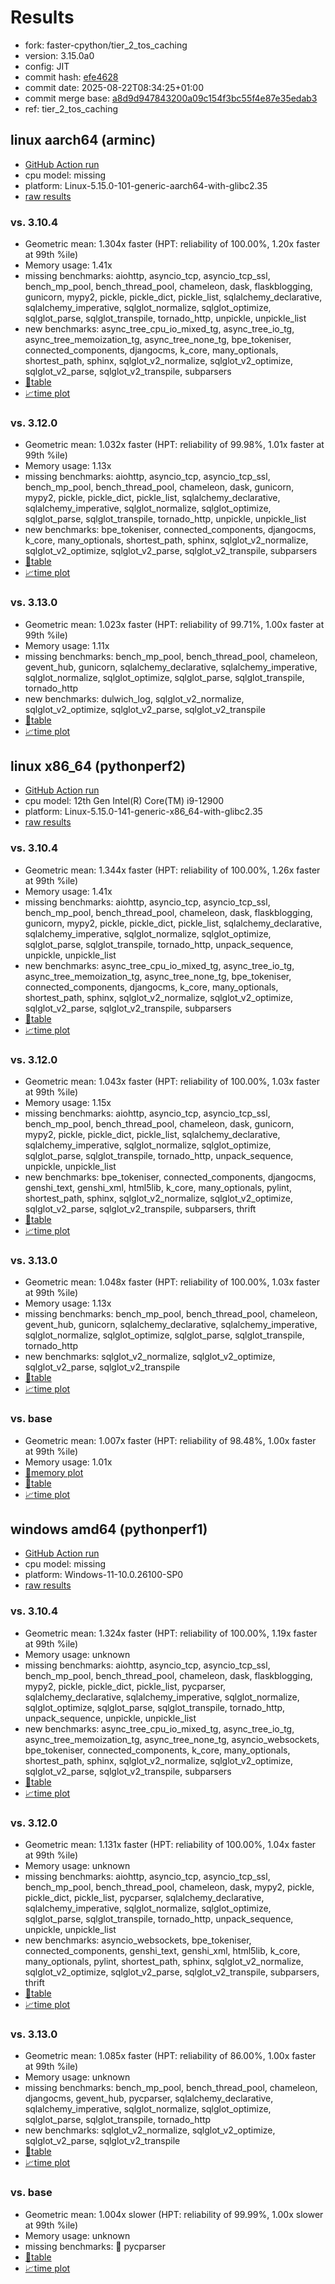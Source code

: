 # Results

- fork: faster-cpython/tier_2_tos_caching
- version: 3.15.0a0
- config: JIT
- commit hash: [efe4628](https://github.com/faster%2dcpython/cpython/commit/efe4628)
- commit date: 2025-08-22T08:34:25+01:00
- commit merge base: [a8d9d947843200a09c154f3bc55f4e87e35edab3](https://github.com/python/cpython/commit/a8d9d947843200a09c154f3bc55f4e87e35edab3)
- ref: tier_2_tos_caching

## linux aarch64 (arminc)

- [GitHub Action run](https://github.com/faster-cpython/benchmarking/actions/runs/17150117325)
- cpu model: missing
- platform: Linux-5.15.0-101-generic-aarch64-with-glibc2.35
- [raw results](bm-20250822-arminc-aarch64-faster%252dcpython-tier_2_tos_caching-3.15.0a0-efe4628.json)

### vs. 3.10.4

- Geometric mean: 1.304x faster (HPT: reliability of 100.00%, 1.20x faster at 99th %ile)
- Memory usage: 1.41x
- missing benchmarks: aiohttp, asyncio_tcp, asyncio_tcp_ssl, bench_mp_pool, bench_thread_pool, chameleon, dask, flaskblogging, gunicorn, mypy2, pickle, pickle_dict, pickle_list, sqlalchemy_declarative, sqlalchemy_imperative, sqlglot_normalize, sqlglot_optimize, sqlglot_parse, sqlglot_transpile, tornado_http, unpickle, unpickle_list
- new benchmarks: async_tree_cpu_io_mixed_tg, async_tree_io_tg, async_tree_memoization_tg, async_tree_none_tg, bpe_tokeniser, connected_components, djangocms, k_core, many_optionals, shortest_path, sphinx, sqlglot_v2_normalize, sqlglot_v2_optimize, sqlglot_v2_parse, sqlglot_v2_transpile, subparsers
- [📄table](bm-20250822-arminc-aarch64-faster%252dcpython-tier_2_tos_caching-3.15.0a0-efe4628-vs-3.10.4.md)
- [📈time plot](bm-20250822-arminc-aarch64-faster%252dcpython-tier_2_tos_caching-3.15.0a0-efe4628-vs-3.10.4.svg)

### vs. 3.12.0

- Geometric mean: 1.032x faster (HPT: reliability of 99.98%, 1.01x faster at 99th %ile)
- Memory usage: 1.13x
- missing benchmarks: aiohttp, asyncio_tcp, asyncio_tcp_ssl, bench_mp_pool, bench_thread_pool, chameleon, dask, gunicorn, mypy2, pickle, pickle_dict, pickle_list, sqlalchemy_declarative, sqlalchemy_imperative, sqlglot_normalize, sqlglot_optimize, sqlglot_parse, sqlglot_transpile, tornado_http, unpickle, unpickle_list
- new benchmarks: bpe_tokeniser, connected_components, djangocms, k_core, many_optionals, shortest_path, sphinx, sqlglot_v2_normalize, sqlglot_v2_optimize, sqlglot_v2_parse, sqlglot_v2_transpile, subparsers
- [📄table](bm-20250822-arminc-aarch64-faster%252dcpython-tier_2_tos_caching-3.15.0a0-efe4628-vs-3.12.0.md)
- [📈time plot](bm-20250822-arminc-aarch64-faster%252dcpython-tier_2_tos_caching-3.15.0a0-efe4628-vs-3.12.0.svg)

### vs. 3.13.0

- Geometric mean: 1.023x faster (HPT: reliability of 99.71%, 1.00x faster at 99th %ile)
- Memory usage: 1.11x
- missing benchmarks: bench_mp_pool, bench_thread_pool, chameleon, gevent_hub, gunicorn, sqlalchemy_declarative, sqlalchemy_imperative, sqlglot_normalize, sqlglot_optimize, sqlglot_parse, sqlglot_transpile, tornado_http
- new benchmarks: dulwich_log, sqlglot_v2_normalize, sqlglot_v2_optimize, sqlglot_v2_parse, sqlglot_v2_transpile
- [📄table](bm-20250822-arminc-aarch64-faster%252dcpython-tier_2_tos_caching-3.15.0a0-efe4628-vs-3.13.0.md)
- [📈time plot](bm-20250822-arminc-aarch64-faster%252dcpython-tier_2_tos_caching-3.15.0a0-efe4628-vs-3.13.0.svg)

## linux x86_64 (pythonperf2)

- [GitHub Action run](https://github.com/faster-cpython/benchmarking/actions/runs/17150140176)
- cpu model: 12th Gen Intel(R) Core(TM) i9-12900
- platform: Linux-5.15.0-141-generic-x86_64-with-glibc2.35
- [raw results](bm-20250822-pythonperf2-x86_64-faster%252dcpython-tier_2_tos_caching-3.15.0a0-efe4628.json)

### vs. 3.10.4

- Geometric mean: 1.344x faster (HPT: reliability of 100.00%, 1.26x faster at 99th %ile)
- Memory usage: 1.41x
- missing benchmarks: aiohttp, asyncio_tcp, asyncio_tcp_ssl, bench_mp_pool, bench_thread_pool, chameleon, dask, flaskblogging, gunicorn, mypy2, pickle, pickle_dict, pickle_list, sqlalchemy_declarative, sqlalchemy_imperative, sqlglot_normalize, sqlglot_optimize, sqlglot_parse, sqlglot_transpile, tornado_http, unpack_sequence, unpickle, unpickle_list
- new benchmarks: async_tree_cpu_io_mixed_tg, async_tree_io_tg, async_tree_memoization_tg, async_tree_none_tg, bpe_tokeniser, connected_components, djangocms, k_core, many_optionals, shortest_path, sphinx, sqlglot_v2_normalize, sqlglot_v2_optimize, sqlglot_v2_parse, sqlglot_v2_transpile, subparsers
- [📄table](bm-20250822-pythonperf2-x86_64-faster%252dcpython-tier_2_tos_caching-3.15.0a0-efe4628-vs-3.10.4.md)
- [📈time plot](bm-20250822-pythonperf2-x86_64-faster%252dcpython-tier_2_tos_caching-3.15.0a0-efe4628-vs-3.10.4.svg)

### vs. 3.12.0

- Geometric mean: 1.043x faster (HPT: reliability of 100.00%, 1.03x faster at 99th %ile)
- Memory usage: 1.15x
- missing benchmarks: aiohttp, asyncio_tcp, asyncio_tcp_ssl, bench_mp_pool, bench_thread_pool, chameleon, dask, gunicorn, mypy2, pickle, pickle_dict, pickle_list, sqlalchemy_declarative, sqlalchemy_imperative, sqlglot_normalize, sqlglot_optimize, sqlglot_parse, sqlglot_transpile, tornado_http, unpack_sequence, unpickle, unpickle_list
- new benchmarks: bpe_tokeniser, connected_components, djangocms, genshi_text, genshi_xml, html5lib, k_core, many_optionals, pylint, shortest_path, sphinx, sqlglot_v2_normalize, sqlglot_v2_optimize, sqlglot_v2_parse, sqlglot_v2_transpile, subparsers, thrift
- [📄table](bm-20250822-pythonperf2-x86_64-faster%252dcpython-tier_2_tos_caching-3.15.0a0-efe4628-vs-3.12.0.md)
- [📈time plot](bm-20250822-pythonperf2-x86_64-faster%252dcpython-tier_2_tos_caching-3.15.0a0-efe4628-vs-3.12.0.svg)

### vs. 3.13.0

- Geometric mean: 1.048x faster (HPT: reliability of 100.00%, 1.03x faster at 99th %ile)
- Memory usage: 1.13x
- missing benchmarks: bench_mp_pool, bench_thread_pool, chameleon, gevent_hub, gunicorn, sqlalchemy_declarative, sqlalchemy_imperative, sqlglot_normalize, sqlglot_optimize, sqlglot_parse, sqlglot_transpile, tornado_http
- new benchmarks: sqlglot_v2_normalize, sqlglot_v2_optimize, sqlglot_v2_parse, sqlglot_v2_transpile
- [📄table](bm-20250822-pythonperf2-x86_64-faster%252dcpython-tier_2_tos_caching-3.15.0a0-efe4628-vs-3.13.0.md)
- [📈time plot](bm-20250822-pythonperf2-x86_64-faster%252dcpython-tier_2_tos_caching-3.15.0a0-efe4628-vs-3.13.0.svg)

### vs. base

- Geometric mean: 1.007x faster (HPT: reliability of 98.48%, 1.00x faster at 99th %ile)
- Memory usage: 1.01x
- [🧠memory plot](bm-20250822-pythonperf2-x86_64-faster%252dcpython-tier_2_tos_caching-3.15.0a0-efe4628-vs-base-mem.svg)
- [📄table](bm-20250822-pythonperf2-x86_64-faster%252dcpython-tier_2_tos_caching-3.15.0a0-efe4628-vs-base.md)
- [📈time plot](bm-20250822-pythonperf2-x86_64-faster%252dcpython-tier_2_tos_caching-3.15.0a0-efe4628-vs-base.svg)

## windows amd64 (pythonperf1)

- [GitHub Action run](https://github.com/faster-cpython/benchmarking/actions/runs/17150126139)
- cpu model: missing
- platform: Windows-11-10.0.26100-SP0
- [raw results](bm-20250822-pythonperf1-amd64-faster%252dcpython-tier_2_tos_caching-3.15.0a0-efe4628.json)

### vs. 3.10.4

- Geometric mean: 1.324x faster (HPT: reliability of 100.00%, 1.19x faster at 99th %ile)
- Memory usage: unknown
- missing benchmarks: aiohttp, asyncio_tcp, asyncio_tcp_ssl, bench_mp_pool, bench_thread_pool, chameleon, dask, flaskblogging, mypy2, pickle, pickle_dict, pickle_list, pycparser, sqlalchemy_declarative, sqlalchemy_imperative, sqlglot_normalize, sqlglot_optimize, sqlglot_parse, sqlglot_transpile, tornado_http, unpack_sequence, unpickle, unpickle_list
- new benchmarks: async_tree_cpu_io_mixed_tg, async_tree_io_tg, async_tree_memoization_tg, async_tree_none_tg, asyncio_websockets, bpe_tokeniser, connected_components, k_core, many_optionals, shortest_path, sphinx, sqlglot_v2_normalize, sqlglot_v2_optimize, sqlglot_v2_parse, sqlglot_v2_transpile, subparsers
- [📄table](bm-20250822-pythonperf1-amd64-faster%252dcpython-tier_2_tos_caching-3.15.0a0-efe4628-vs-3.10.4.md)
- [📈time plot](bm-20250822-pythonperf1-amd64-faster%252dcpython-tier_2_tos_caching-3.15.0a0-efe4628-vs-3.10.4.svg)

### vs. 3.12.0

- Geometric mean: 1.131x faster (HPT: reliability of 100.00%, 1.04x faster at 99th %ile)
- Memory usage: unknown
- missing benchmarks: aiohttp, asyncio_tcp, asyncio_tcp_ssl, bench_mp_pool, bench_thread_pool, chameleon, dask, mypy2, pickle, pickle_dict, pickle_list, pycparser, sqlalchemy_declarative, sqlalchemy_imperative, sqlglot_normalize, sqlglot_optimize, sqlglot_parse, sqlglot_transpile, tornado_http, unpack_sequence, unpickle, unpickle_list
- new benchmarks: asyncio_websockets, bpe_tokeniser, connected_components, genshi_text, genshi_xml, html5lib, k_core, many_optionals, pylint, shortest_path, sphinx, sqlglot_v2_normalize, sqlglot_v2_optimize, sqlglot_v2_parse, sqlglot_v2_transpile, subparsers, thrift
- [📄table](bm-20250822-pythonperf1-amd64-faster%252dcpython-tier_2_tos_caching-3.15.0a0-efe4628-vs-3.12.0.md)
- [📈time plot](bm-20250822-pythonperf1-amd64-faster%252dcpython-tier_2_tos_caching-3.15.0a0-efe4628-vs-3.12.0.svg)

### vs. 3.13.0

- Geometric mean: 1.085x faster (HPT: reliability of 86.00%, 1.00x faster at 99th %ile)
- Memory usage: unknown
- missing benchmarks: bench_mp_pool, bench_thread_pool, chameleon, djangocms, gevent_hub, pycparser, sqlalchemy_declarative, sqlalchemy_imperative, sqlglot_normalize, sqlglot_optimize, sqlglot_parse, sqlglot_transpile, tornado_http
- new benchmarks: sqlglot_v2_normalize, sqlglot_v2_optimize, sqlglot_v2_parse, sqlglot_v2_transpile
- [📄table](bm-20250822-pythonperf1-amd64-faster%252dcpython-tier_2_tos_caching-3.15.0a0-efe4628-vs-3.13.0.md)
- [📈time plot](bm-20250822-pythonperf1-amd64-faster%252dcpython-tier_2_tos_caching-3.15.0a0-efe4628-vs-3.13.0.svg)

### vs. base

- Geometric mean: 1.004x slower (HPT: reliability of 99.99%, 1.00x slower at 99th %ile)
- Memory usage: unknown
- missing benchmarks: 🔴 pycparser
- [📄table](bm-20250822-pythonperf1-amd64-faster%252dcpython-tier_2_tos_caching-3.15.0a0-efe4628-vs-base.md)
- [📈time plot](bm-20250822-pythonperf1-amd64-faster%252dcpython-tier_2_tos_caching-3.15.0a0-efe4628-vs-base.svg)

